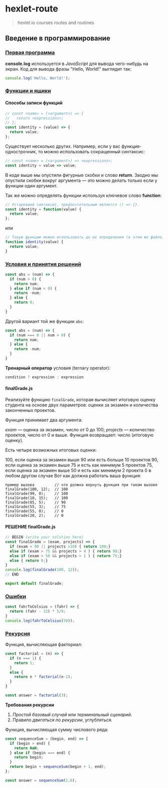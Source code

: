 # hexlet-route

> hexlet.io courses routes and routines

[//]: # (================================================================================================)
## Введение в программирование



[//]: # (------------------------------------------------------------------------------------------------)
### [Первая программа](https://ru.hexlet.io/courses/introduction_to_programming/lessons/hello/theory_unit)

**console.log** используется в _JavaScript_ для вывода чего-нибудь на экран. 
Код для вывода фразы "Hello, World!" выглядит так: 

```javascript
console.log('Hello, World!');
```


[//]: # (-------------------------------------------------------------------------------------------------)
### [Функции и ящики](https://ru.hexlet.io/courses/introduction_to_programming/lessons/functions/theory_unit)

#### Способы записи функций

```javascript
// const <name> = (<argument>) => {
//   return <expressions>;
// };
const identity = (value) => {
  return value;
};
```

Существует несколько других. Например, если у вас функция-однострочник, то можно использовать сокращенный синтаксис:

```javascript
// const <name> = (<argument>) => <expressions>;
const identity = value => value;
```

В коде выше мы опустили фигурные скобки и слово **return**. 
Заодно мы опустили скобки вокруг аргумента — это можно делать только если у функции один аргумент.

Так же можно определять функции используя ключевое слово **function**:

```javascript
// Устаревший синтаксис, предпочтительным является () => {}.
const identity = function(value) {
  return value;
};
```

или

```javascript
// Такую функцию можно использовать до ее определения (в этом же файле).
function identity(value) {
  return value;
}
```


[//]: # (-------------------------------------------------------------------------------------------------)
### [Условия и принятия решений](https://ru.hexlet.io/courses/introduction_to_programming/lessons/boolean/theory_unit)

```javascript
const abs = (num) => {
  if (num > 0) {
    return num;
  } else if (num < 0) {
    return -num;
  } else {
    return 0;
  } 
}
```

Другой вариант той же функции `abs`:

```javascript
const abs = (num) => {
  if (num === 0 || num > 0) {
    return num;
  } else {
    return -num;
  } 
}
```

**Тренарный оператор** условия (ternary operator):

```javascript
condition ? expression : expression
```

#### finalGrade.js

Реализуйте функцию `finalGrade`, которая вычисляет итоговую оценку студента на основе двух параметров: оценки за экзамен и количества законченных проектов.

Функция принимает два аргумента:

*exam* — оценка за экзамен, число от 0 до 100;
*projects* — количество проектов, число от 0 и выше.
Функция возвращает: число (итоговую оценку).

Есть четыре возможных итоговых оценки:

100, если оценка за экзамен выше 90 или есть больше 10 проектов
90, если оценка за экзамен выше 75 и есть как минимум 5 проектов
75, если оценка за экзамен выше 50 и есть как минимум 2 проекта
0 в любом другом случае
Вот как должна работать ваша функция:

```
пример вызова         // что должна вернуть функция при таком вызове
finalGrade(100, 12);  // 100
finalGrade(99, 0);    // 100
finalGrade(10, 15);   // 100
finalGrade(85, 5);    // 90
finalGrade(55, 3);    // 75
finalGrade(55, 0);    // 0
finalGrade(20, 2);    // 0
```

#### РЕШЕНИЕ finalGrade.js

```javascript
// BEGIN (write your solution here)
const finalGrade = (exam, projects) => {
  if (exam > 90 || projects >10) { return 100;}
  else if (exam > 75 && projects > 4 ) { return 90;}
  else if (exam > 50 && projects > 1 ) { return 75;}
  else { return 0;}
}
console.log(finalGrade(100, 12));
// END

export default finalGrade;
```


[//]: # (------------------------------------------------------------------------------------------------)
### [Ошибки](https://ru.hexlet.io/courses/introduction_to_programming/lessons/errors/theory_unit)

```javascript
const fahrToCelsius = (fahr) => {
  return (fahr - 32) * 5/9;
}
console.log(fahrToCelsius(50));
```


[//]: # (------------------------------------------------------------------------------------------------)
### [Рекурсия](https://ru.hexlet.io/courses/introduction_to_programming/lessons/recursion/theory_unit)

Функция, вычисляющая факториал:

```javascript
const factorial = (n) => {
  if (n === 1) {
    return 1;
  }
  else {
    return n * factorial(n-1);
  }
}

const answer = factorial(3);
```
**Требования рекурсии**

1. *Простой базовый случай* или *терминальный сценарий*.
2. Правило *двигаться по рекурсии*, углубляться.

Функция, вычисляющая сумму числового ряда:

```javascript
const sequenceSum = (begin, end) => {
  if (begin > end) {
    return NaN;
  } else if (begin === end) {
    return begin;
  }
  return begin + sequenceSum(begin + 1, end);
};

const answer = sequenceSum(2,6);
```

